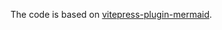 The code is based on [vitepress-plugin-mermaid](https://github.com/emersonbottero/vitepress-plugin-mermaid).
